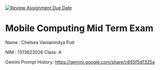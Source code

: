 [![Review Assignment Due Date](https://classroom.github.com/assets/deadline-readme-button-22041afd0340ce965d47ae6ef1cefeee28c7c493a6346c4f15d667ab976d596c.svg)](https://classroom.github.com/a/88Jgrsmc)
# Mobile Computing Mid Term Exam
Name : Chelsea Vanianindya Putr

NIM  : 1313623026
Class: A

Gemini Prompt History: https://gemini.google.com/share/c655f5d1325a

